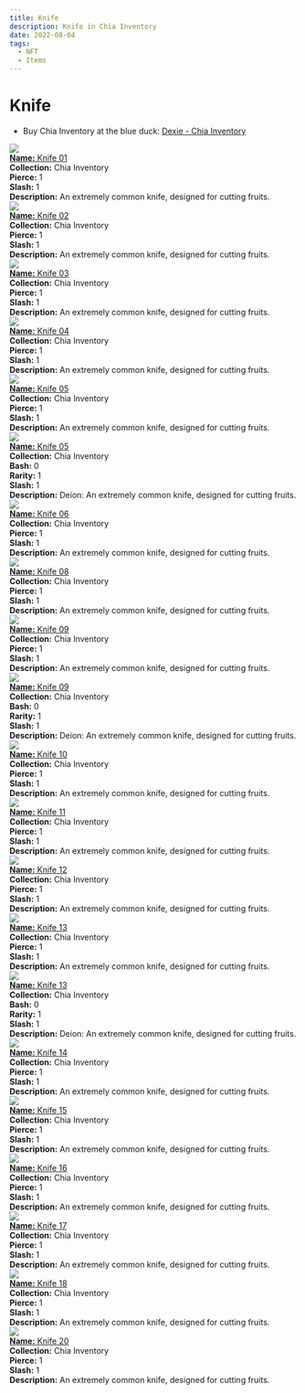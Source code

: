 ```yaml
---
title: Knife
description: Knife in Chia Inventory
date: 2022-08-04
tags:
  - NFT
  - Items
---
```


# Knife

- Buy Chia Inventory at the blue duck: [Dexie - Chia Inventory](https://dexie.space/offers/col16fpva26fhdjp2echs3cr7c30gzl7qe67hu9grtsjcqldz354asjsyzp6wx/xch)

<div class="item_thumbnail_detail">
<img src="https://fy6yc6bjxoue2tq3xlyr3bjxyz3dzivvmzrxfrpjr4u64rcu.arweave.net/Lj2BeCm7qE1O__G7rxHYU3xnY8orVmY-3LF6Y8p7kRU"><br/>
<div><a href="https://www.spacescan.io/xch/coin/0xc654a5481948030aa709a2120e36940e92be8b67cbbdaf25a456f0cc2339826d"><strong>Name:</strong> Knife 01</a></div>
<div><strong>Collection:</strong> Chia Inventory</div>
<div><strong>Pierce:</strong> 1</div>
<div><strong>Slash:</strong> 1</div>
<div><strong>Description:</strong> An extremely common knife, designed for cutting fruits.</div>
</div>
<div class="item_thumbnail_detail">
<img src="https://w2sul3pckelhjpkxnw3tiamqnnmpstqog2wamyruoheui4rqga.arweave.net/tqVF7e_JRFnS9V223NAGQa1j5Tg42rAZiNHHJRHIwMI"><br/>
<div><a href="https://www.spacescan.io/xch/coin/0x54c0e48b03e030407c1013d53c2d752ac2d5e22789175bf4f0efe2a27e63b07e"><strong>Name:</strong> Knife 02</a></div>
<div><strong>Collection:</strong> Chia Inventory</div>
<div><strong>Pierce:</strong> 1</div>
<div><strong>Slash:</strong> 1</div>
<div><strong>Description:</strong> An extremely common knife, designed for cutting fruits.</div>
</div>
<div class="item_thumbnail_detail">
<img src="https://ibtb27x2blob6zd4m3vy6g5wyf3uppegcxm7upklfez3em5o.arweave.net/QGY_dfvoK3B9kfGbrjxu2w_XdHvIYV2fo9SykzsjOuo"><br/>
<div><a href="https://www.spacescan.io/xch/coin/0x98cdafae3d689c3544c2a014a4723208daa41a4ffbece7546a6ecd2cbad6178e"><strong>Name:</strong> Knife 03</a></div>
<div><strong>Collection:</strong> Chia Inventory</div>
<div><strong>Pierce:</strong> 1</div>
<div><strong>Slash:</strong> 1</div>
<div><strong>Description:</strong> An extremely common knife, designed for cutting fruits.</div>
</div>
<div class="item_thumbnail_detail">
<img src="https://hmurdfcjonnji4dio7aetozwwenfuh3yb5kmyk4zwmj2e43kmi.arweave.net/OykRlElzWpR-waHfASbs2sRpaH3gPVMwrmbMTonNqYo"><br/>
<div><a href="https://www.spacescan.io/xch/coin/0x4a8a62bda65d3f3dcf2ad0554956ca39d789e9c9a5df595eb1eab1c52213ef00"><strong>Name:</strong> Knife 04</a></div>
<div><strong>Collection:</strong> Chia Inventory</div>
<div><strong>Pierce:</strong> 1</div>
<div><strong>Slash:</strong> 1</div>
<div><strong>Description:</strong> An extremely common knife, designed for cutting fruits.</div>
</div>
<div class="item_thumbnail_detail">
<img src="https://lgb7crrtn6tmihm3hcszk5zrrxeoy7vucjbwp6vkjbled5gr.arweave.net/WYPxRjNvpsQdmzillXcxj-cjsfrQS-Q2f6qkhWQfTR0"><br/>
<div><a href="https://www.spacescan.io/xch/coin/0x70535d2d6ebf84716bd8337f469f1505c24995ad84dc75f1d728863d8448b6f2"><strong>Name:</strong> Knife 05</a></div>
<div><strong>Collection:</strong> Chia Inventory</div>
<div><strong>Pierce:</strong> 1</div>
<div><strong>Slash:</strong> 1</div>
<div><strong>Description:</strong> An extremely common knife, designed for cutting fruits.</div>
</div>
<div class="item_thumbnail_detail">
<img src="https://6lyfqorfwdnarehugsns6m3od3jgmxhcly3w2g4433l26nzd46ma.arweave.net/8vBYOiWw2giQ9DSbLzNuHtJmXOJeN20bnN7Xrzcj55g"><br/>
<div><a href="https://www.spacescan.io/xch/coin/0xba3884d2f099882d92413bb48a48bf1fd2132b73e61e50421bebd388a82fc074"><strong>Name:</strong> Knife 05</a></div>
<div><strong>Collection:</strong> Chia Inventory</div>
<div><strong>Bash:</strong> 0</div>
<div><strong>Rarity:</strong> 1</div>
<div><strong>Slash:</strong> 1</div>
<div><strong>Description:</strong> Deion: An extremely common knife, designed for cutting fruits.</div>
</div>
<div class="item_thumbnail_detail">
<img src="https://kaqikv2v42xleuf4chh6ke6fz7pb6regn5ye256626fvlbk4.arweave.net/UCCFV1XmrrJQvBHP5RPFz94f_R_IZvcE133te-LVYVc"><br/>
<div><a href="https://www.spacescan.io/xch/coin/0xeb7639878b5738ec4578715968181c06252ce251cb548e44583061707a429fbc"><strong>Name:</strong> Knife 06</a></div>
<div><strong>Collection:</strong> Chia Inventory</div>
<div><strong>Pierce:</strong> 1</div>
<div><strong>Slash:</strong> 1</div>
<div><strong>Description:</strong> An extremely common knife, designed for cutting fruits.</div>
</div>
<div class="item_thumbnail_detail">
<img src="https://hsvcfgj2gqub6x25hmkso2occjpjmjhgsks4djljaqxcmkskro7q.arweave.net/PKoimTo0KB9fXTsVJ2nCEl6WJOaSpcGlaQQuJipKi78"><br/>
<div><a href="https://www.spacescan.io/xch/coin/0x4bc2dc38181c4e51d1a692ac27db81a684fa727f5dcb603eb44adb67068bacfe"><strong>Name:</strong> Knife 08</a></div>
<div><strong>Collection:</strong> Chia Inventory</div>
<div><strong>Pierce:</strong> 1</div>
<div><strong>Slash:</strong> 1</div>
<div><strong>Description:</strong> An extremely common knife, designed for cutting fruits.</div>
</div>
<div class="item_thumbnail_detail">
<img src="https://22fqtmovrvnasnybrhdgeu6pnifmvj64wl3gjm5q5rccmewpaq.arweave.net/1osJsdWNWgk3AYnGYlP-PagrKp9yy9mSzsOxEJhLPBA"><br/>
<div><a href="https://www.spacescan.io/xch/coin/0x0626331dea3df39f23c50aa3cab5f3d561117103b3be16882605781935fb78f7"><strong>Name:</strong> Knife 09</a></div>
<div><strong>Collection:</strong> Chia Inventory</div>
<div><strong>Pierce:</strong> 1</div>
<div><strong>Slash:</strong> 1</div>
<div><strong>Description:</strong> An extremely common knife, designed for cutting fruits.</div>
</div>
<div class="item_thumbnail_detail">
<img src="https://zg6h25darmkevd5r3bwwoxpkm7hswpkeeusogh2mnohnngb3.arweave.net/ybx9dGCLFEqPs__dhtZ13qZ88rPUQlJOMfTGuO1pg7Y"><br/>
<div><a href="https://www.spacescan.io/xch/coin/0x0ef6acdee93360a118c1c332d85ebea63f3d06c816ff2df4922e97d45ff847c5"><strong>Name:</strong> Knife 09</a></div>
<div><strong>Collection:</strong> Chia Inventory</div>
<div><strong>Bash:</strong> 0</div>
<div><strong>Rarity:</strong> 1</div>
<div><strong>Slash:</strong> 1</div>
<div><strong>Description:</strong> Deion: An extremely common knife, designed for cutting fruits.</div>
</div>
<div class="item_thumbnail_detail">
<img src="https://c6edyfknnwlbxjahq2h3elb2c5hqr4zpbnfljiws3h6iceffe4.arweave.net/F4g8FU1tlhukB4aPsiw6F08I8y8LSrSi0tn8g-RClJ4"><br/>
<div><a href="https://www.spacescan.io/xch/coin/0xe792be725203264f3dade2c2062e34b38e3156394c1c00e9bc31da56f3c0d844"><strong>Name:</strong> Knife 10</a></div>
<div><strong>Collection:</strong> Chia Inventory</div>
<div><strong>Pierce:</strong> 1</div>
<div><strong>Slash:</strong> 1</div>
<div><strong>Description:</strong> An extremely common knife, designed for cutting fruits.</div>
</div>
<div class="item_thumbnail_detail">
<img src="https://rszpsnwuku6gb2xkzb6aq4uhmlscsvkdskbpqn4resfkcxxwyi.arweave.net/jLL5NtRVP_GDq6sh8CHKHYuQpVUOSgvg3kSSKoV72wo"><br/>
<div><a href="https://www.spacescan.io/xch/coin/0x8acd94faaff8bba33dda29ffd5b589a14b99e7c7d0244d0cb1c2d82f33591015"><strong>Name:</strong> Knife 11</a></div>
<div><strong>Collection:</strong> Chia Inventory</div>
<div><strong>Pierce:</strong> 1</div>
<div><strong>Slash:</strong> 1</div>
<div><strong>Description:</strong> An extremely common knife, designed for cutting fruits.</div>
</div>
<div class="item_thumbnail_detail">
<img src="https://536qvpg6utn4t4c2uhzkk2t3gzyeuzdjixsrndyzhacxtenywa.arweave.net/7v0KvN6k28-nwWqHypWp7NnBKZGlF5RaPGTgFeZG4sA"><br/>
<div><a href="https://www.spacescan.io/xch/coin/0x4758d66bbdf4db2255eda8d5d81a76242eb12ca14fba600c33e6b690fa68ffea"><strong>Name:</strong> Knife 12</a></div>
<div><strong>Collection:</strong> Chia Inventory</div>
<div><strong>Pierce:</strong> 1</div>
<div><strong>Slash:</strong> 1</div>
<div><strong>Description:</strong> An extremely common knife, designed for cutting fruits.</div>
</div>
<div class="item_thumbnail_detail">
<img src="https://annrcosufgdjuw4htfbs6uyfd3bsf46kfv27db4mq3lzpdqiau.arweave.net/-A1sROlQphppbh5lDL1MFHsMi88otdfGHjIbXl44IBc"><br/>
<div><a href="https://www.spacescan.io/xch/coin/0x01c8d2f962561450f8e9311fdd549d77c88608898d1ec9c1fb4628735b1cdab8"><strong>Name:</strong> Knife 13</a></div>
<div><strong>Collection:</strong> Chia Inventory</div>
<div><strong>Pierce:</strong> 1</div>
<div><strong>Slash:</strong> 1</div>
<div><strong>Description:</strong> An extremely common knife, designed for cutting fruits.</div>
</div>
<div class="item_thumbnail_detail">
<img src="https://laxurzrwjio7olzibdrozcdg4eycpngqipsh2zz3neeljtjw3ykq.arweave.net/WC9I5jZKHfcvKAji7Ihm4TAntNBD5H1nO2kItM023hU"><br/>
<div><a href="https://www.spacescan.io/xch/coin/0x30d1a262877ade5b31383cc1903ce4046d29535e108090370f803e9b1b703dbe"><strong>Name:</strong> Knife 13</a></div>
<div><strong>Collection:</strong> Chia Inventory</div>
<div><strong>Bash:</strong> 0</div>
<div><strong>Rarity:</strong> 1</div>
<div><strong>Slash:</strong> 1</div>
<div><strong>Description:</strong> Deion: An extremely common knife, designed for cutting fruits.</div>
</div>
<div class="item_thumbnail_detail">
<img src="https://fgfrlw326ithvic7afqd57e6yiqxzi2iejsyvw52r4pimbtcwy.arweave.net/KYsV23ryJnqgXwFgPvyewiF8o-0giZYrbuo8ehgZits"><br/>
<div><a href="https://www.spacescan.io/xch/coin/0x06a899d8ca2919b79ce3f0d4bc67539bbd89ab0306a609037ada00f61b9d73d3"><strong>Name:</strong> Knife 14</a></div>
<div><strong>Collection:</strong> Chia Inventory</div>
<div><strong>Pierce:</strong> 1</div>
<div><strong>Slash:</strong> 1</div>
<div><strong>Description:</strong> An extremely common knife, designed for cutting fruits.</div>
</div>
<div class="item_thumbnail_detail">
<img src="https://ha5ar3ujf2dhmqpubncreeror7nttil6rwne2xrbfvufw5hh2u.arweave.net/ODoI7okuhnZB9AtFEhIuj9s5oX6Nmk1e-IS1oW3Tn1c"><br/>
<div><a href="https://www.spacescan.io/xch/coin/0x8acb0c6d5ba1107f671c157d247b183d792f6883a0803a203c9f4f7b3da39c22"><strong>Name:</strong> Knife 15</a></div>
<div><strong>Collection:</strong> Chia Inventory</div>
<div><strong>Pierce:</strong> 1</div>
<div><strong>Slash:</strong> 1</div>
<div><strong>Description:</strong> An extremely common knife, designed for cutting fruits.</div>
</div>
<div class="item_thumbnail_detail">
<img src="https://gtfldd5its2zspeuiimxmy4r54hrntkg7e6bemkce2fut54ffsba.arweave.net/NMqxj6ictZk8lEIZdmOR7w8WzUb5PBIxQiaLSfeFLII"><br/>
<div><a href="https://www.spacescan.io/xch/coin/0x7c47c2fb8ffb59907a4befef89b80be71d56f3c7c177b55c95c98a1e26931079"><strong>Name:</strong> Knife 16</a></div>
<div><strong>Collection:</strong> Chia Inventory</div>
<div><strong>Pierce:</strong> 1</div>
<div><strong>Slash:</strong> 1</div>
<div><strong>Description:</strong> An extremely common knife, designed for cutting fruits.</div>
</div>
<div class="item_thumbnail_detail">
<img src="https://cbceukhm3hzebj2x2vo7hifkv2mhqk62ivqf4h6fjyxphrkidrqa.arweave.net/EERKKOzZ8kCnV9Vd86Cqrph4K9pFYF4fxU4u88VIHGA"><br/>
<div><a href="https://www.spacescan.io/xch/coin/0x43adfe65f962bb8d91a7d652561aec04b706fbb33938f245a15a2215791fe459"><strong>Name:</strong> Knife 17</a></div>
<div><strong>Collection:</strong> Chia Inventory</div>
<div><strong>Pierce:</strong> 1</div>
<div><strong>Slash:</strong> 1</div>
<div><strong>Description:</strong> An extremely common knife, designed for cutting fruits.</div>
</div>
<div class="item_thumbnail_detail">
<img src="https://y7b3awp3bbdn6xjof5iaaa2andb5uyl7emermg2ps7m2huqoyhjq.arweave.net/x8OwWfsIRt9dLi9QAANAaMPaYX8jCRYbT5fZo9IOwdM"><br/>
<div><a href="https://www.spacescan.io/xch/coin/0x97afb135d63bb8b3893aa40f2eec14e918aaff6d63a9c4b540681dae2bc14651"><strong>Name:</strong> Knife 18</a></div>
<div><strong>Collection:</strong> Chia Inventory</div>
<div><strong>Pierce:</strong> 1</div>
<div><strong>Slash:</strong> 1</div>
<div><strong>Description:</strong> An extremely common knife, designed for cutting fruits.</div>
</div>
<div class="item_thumbnail_detail">
<img src="https://j52icybw26nbo55ktjcnf6ic5g666ii2ofer5xbia3p4rkhowfwq.arweave.net/T3SBYDbXmhd3qppE0vkC6b3vIRpxSR7cKAbfyKjusW0"><br/>
<div><a href="https://www.spacescan.io/xch/coin/0xaaca69ef17f9be4105a5ea7864fa4df24f30d0d8f152f01ab3792c7e18fc6362"><strong>Name:</strong> Knife 20</a></div>
<div><strong>Collection:</strong> Chia Inventory</div>
<div><strong>Pierce:</strong> 1</div>
<div><strong>Slash:</strong> 1</div>
<div><strong>Description:</strong> An extremely common knife, designed for cutting fruits.</div>
</div>

